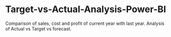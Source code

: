 # Target-vs-Actual-Analysis-Power-BI
Comparison of sales, cost and profit of current year with last year. Analysis of Actual vs Target vs forecast.
